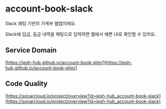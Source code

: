 # account-book-slack
Slack 채팅 기반의 가계부 웹앱이에요.

Slack에 입금, 출금 내역을 채팅으로 입력하면 웹에서 예쁜 UI로 확인할 수 있어요.


## Service Domain

[https://jesh-hub.github.io/account-book-slim/](https://jesh-hub.github.io/account-book-slim/)

## Code Quality

[https://sonarcloud.io/project/overview?id=jesh-hub_account-book-slack](https://sonarcloud.io/project/overview?id=jesh-hub_account-book-slack)
